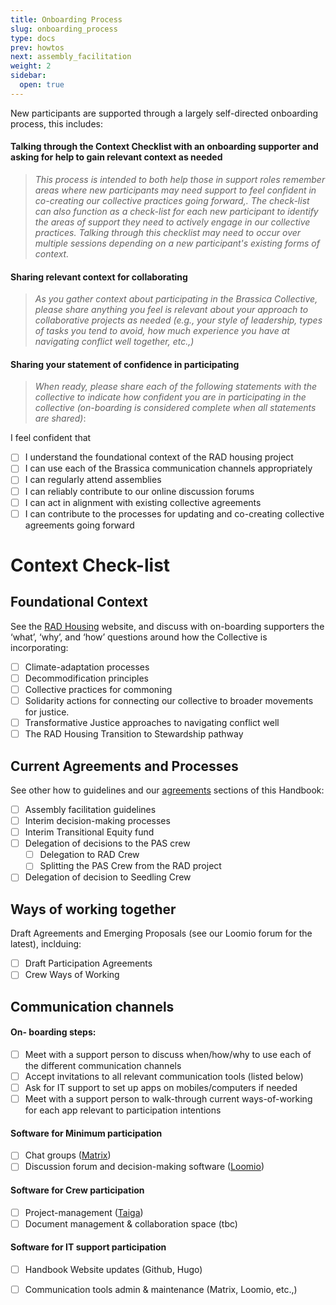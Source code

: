 ```yaml
---
title: Onboarding Process
slug: onboarding_process
type: docs
prev: howtos
next: assembly_facilitation
weight: 2
sidebar:
  open: true
---
```


New participants are supported through a largely self-directed onboarding process, this includes:   

#### Talking through the Context Checklist with an onboarding supporter and asking for help to gain relevant context as needed 
  > *This process is intended to both help those in support roles remember areas where new participants may need support to feel confident in co-creating our collective practices going forward,. The check-list can also function as a check-list for each new participant to identify the areas of support they need to actively engage in our collective practices. Talking through this checklist may need to occur over multiple sessions depending on a new participant's existing forms of context.*


#### Sharing relevant context for collaborating
  > *As you gather context about participating in the Brassica Collective, please share anything you feel is relevant about your approach to collaborative projects as needed (e.g., your style of leadership, types of tasks you tend to avoid, how much experience you have at navigating conflict well together, etc.,)* 


#### Sharing your statement of confidence in participating  
  >*When ready, please share each of the following statements with the collective to indicate how confident you are in participating in the collective (on-boarding is considered complete when all statements are shared)*:

  I feel confident that

   - [ ] I understand the foundational context of the RAD housing project
   - [ ] I can use each of the Brassica communication channels appropriately
   - [ ] I can regularly attend assemblies 
   - [ ] I can reliably contribute to our online discussion forums
   - [ ] I can act in alignment with existing collective agreements 
   - [ ] I can contribute to the processes for updating and co-creating collective agreements going forward
  >

# Context Check-list

## Foundational Context 
See the [RAD Housing](content/about) website, and discuss with on-boarding supporters the ‘what’, ‘why’, and ‘how’ questions around how the Collective is incorporating:
- [ ] Climate-adaptation processes
- [ ] Decommodification principles
- [ ] Collective practices for commoning
- [ ] Solidarity actions for connecting our collective to broader movements for justice. 
- [ ] Transformative Justice approaches to navigating conflict well
- [ ] The RAD Housing Transition to Stewardship pathway 

## Current Agreements and Processes
See other how to guidelines and our [agreements](../../agreements/) sections of this Handbook:
- [ ] Assembly facilitation guidelines
- [ ] Interim decision-making processes 
- [ ] Interim Transitional Equity fund
- [ ] Delegation of decisions to the PAS crew
    - [ ] Delegation to RAD Crew
    - [ ] Splitting the PAS Crew from the RAD project
- [ ] Delegation of decision to Seedling Crew

## Ways of working together 
Draft Agreements and Emerging Proposals (see our Loomio forum for the latest), inclduing:  
- [ ] Draft Participation Agreements
- [ ] Crew Ways of Working

## Communication channels 
#### On- boarding steps:
- [ ] Meet with a support person to discuss when/how/why to use each of the different communication channels
- [ ] Accept invitations to all relevant communication tools (listed below)
- [ ] Ask for IT support to set up apps on mobiles/computers if needed
- [ ] Meet with a support person to walk-through current ways-of-working for each app relevant to participation intentions 

#### Software for Minimum participation 
- [ ] Chat groups ([Matrix](https://matrix.org/)) 
- [ ] Discussion forum and decision-making software ([Loomio](https://www.loomio.com/)) 

#### Software for Crew participation
- [ ] Project-management ([Taiga](https://taiga.io/)) 
- [ ] Document management & collaboration space (tbc)

#### Software for IT support participation
- [ ] Handbook Website updates (Github, Hugo)
- [ ] Communication tools admin & maintenance (Matrix, Loomio, etc.,)



